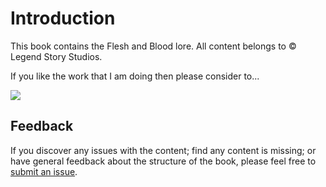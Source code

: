 # Introduction

This book contains the Flesh and Blood lore. All content belongs to © Legend Story Studios.

If you like the work that I am doing then please consider to...

<a href="https://www.buymeacoffee.com/nathaneastwood"><img src="https://img.buymeacoffee.com/button-api/?text=Buy me a beer&emoji=🍺&slug=nathaneastwood&button_colour=ef60a3&font_colour=000000&font_family=Inter&outline_colour=000000&coffee_colour=FFDD00" /></a>

## Feedback

If you discover any issues with the content; find any content is missing; or have general feedback about the structure of the book, please feel free to [submit an issue](https://github.com/nathaneastwood/fablore/issues).
